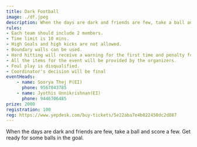 ```yaml
---
title: Dark Football
image: ./df.jpeg
description: When the days are dark and friends are few, take a ball and score a few. Get ready for some balls in the goal. 
rules: 
- Each team should include 2 members. 
- Time limit is 10 mins. 
- High Goals and high kicks are not allowed. 
- Boundary walls can be used. 
- Hard hitting will receive a warning for the first time and penalty for further cases.
- All the items for the event will be provided by the organizers. 
- Foul play is disqualified. 
- Coordinator's decision will be final
eventHeads:
    - name: Soorya Thej P(EI)
      phone: 9567043785
    - name: Jyothis Unnikrishnan(EI)
      phone: 9446706485
prize: 2000
registration: 100
reg: https://www.yepdesk.com/buy-tickets/5e22aba7e4b022450dc2d887
---
```

When the days are dark and friends are few, take a ball and score a few. Get ready for some balls in the goal. 